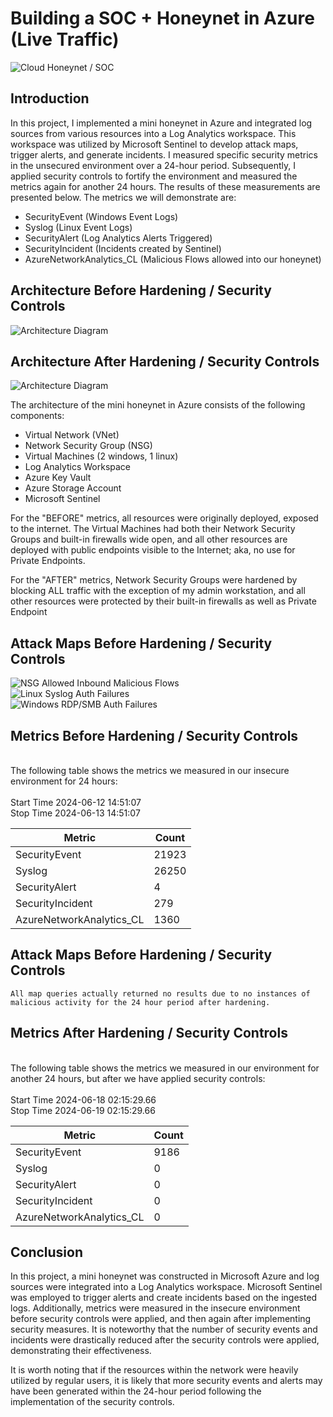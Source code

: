 # Building a SOC + Honeynet in Azure (Live Traffic)
![Cloud Honeynet / SOC](https://i.imgur.com/ZWxe03e.jpg)

## Introduction

In this project, I implemented a mini honeynet in Azure and integrated log sources from various resources into a Log Analytics workspace. This workspace was utilized by Microsoft Sentinel to develop attack maps, trigger alerts, and generate incidents. I measured specific security metrics in the unsecured environment over a 24-hour period. Subsequently, I applied security controls to fortify the environment and measured the metrics again for another 24 hours. The results of these measurements are presented below. The metrics we will demonstrate are:

- SecurityEvent (Windows Event Logs)
- Syslog (Linux Event Logs)
- SecurityAlert (Log Analytics Alerts Triggered)
- SecurityIncident (Incidents created by Sentinel)
- AzureNetworkAnalytics_CL (Malicious Flows allowed into our honeynet)

## Architecture Before Hardening / Security Controls
![Architecture Diagram](https://i.imgur.com/aBDwnKb.jpg)

## Architecture After Hardening / Security Controls
![Architecture Diagram](https://i.imgur.com/YQNa9Pp.jpg)

The architecture of the mini honeynet in Azure consists of the following components:

- Virtual Network (VNet)
- Network Security Group (NSG)
- Virtual Machines (2 windows, 1 linux)
- Log Analytics Workspace
- Azure Key Vault
- Azure Storage Account
- Microsoft Sentinel

For the "BEFORE" metrics, all resources were originally deployed, exposed to the internet. The Virtual Machines had both their Network Security Groups and built-in firewalls wide open, and all other resources are deployed with public endpoints visible to the Internet; aka, no use for Private Endpoints.

For the "AFTER" metrics, Network Security Groups were hardened by blocking ALL traffic with the exception of my admin workstation, and all other resources were protected by their built-in firewalls as well as Private Endpoint


## Attack Maps Before Hardening / Security Controls
![NSG Allowed Inbound Malicious Flows](https://github.com/JulioV201/Azure-SOC/assets/172655588/3fdd08a7-896f-4cdb-9e76-c0e79ecb9538)<br>
![Linux Syslog Auth Failures](https://github.com/JulioV201/Azure-SOC/assets/172655588/d6ea39cd-2a96-4495-8aa3-9f38c32fbe91)<br>
![Windows RDP/SMB Auth Failures](https://github.com/JulioV201/Azure-SOC/assets/172655588/3f07e9a0-3d39-464a-a70c-9bf55cb7056b)<br>

## Metrics Before Hardening / Security Controls

<br>The following table shows the metrics we measured in our insecure environment for 24 hours:</br>
<br>Start Time 2024-06-12 14:51:07</br>
Stop Time  2024-06-13 14:51:07

| Metric                   | Count
| ------------------------ | -----
| SecurityEvent            | 21923
| Syslog                   | 26250
| SecurityAlert            | 4
| SecurityIncident         | 279
| AzureNetworkAnalytics_CL | 1360

## Attack Maps Before Hardening / Security Controls

```All map queries actually returned no results due to no instances of malicious activity for the 24 hour period after hardening.```

## Metrics After Hardening / Security Controls

<br>The following table shows the metrics we measured in our environment for another 24 hours, but after we have applied security controls:</br>
<br>Start Time 2024-06-18 02:15:29.66</br>
Stop Time	 2024-06-19 02:15:29.66

| Metric                   | Count
| ------------------------ | -----
| SecurityEvent            | 9186
| Syslog                   | 0
| SecurityAlert            | 0
| SecurityIncident         | 0
| AzureNetworkAnalytics_CL | 0

## Conclusion

In this project, a mini honeynet was constructed in Microsoft Azure and log sources were integrated into a Log Analytics workspace. Microsoft Sentinel was employed to trigger alerts and create incidents based on the ingested logs. Additionally, metrics were measured in the insecure environment before security controls were applied, and then again after implementing security measures. It is noteworthy that the number of security events and incidents were drastically reduced after the security controls were applied, demonstrating their effectiveness.

It is worth noting that if the resources within the network were heavily utilized by regular users, it is likely that more security events and alerts may have been generated within the 24-hour period following the implementation of the security controls.
